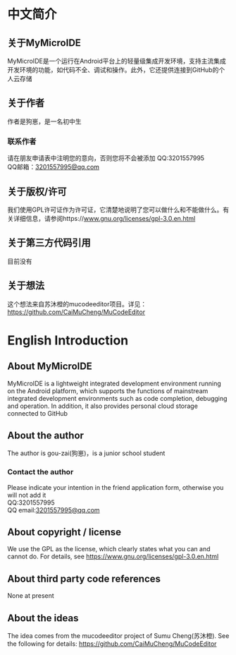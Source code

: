 # 中文简介
## 关于MyMicroIDE
MyMicroIDE是一个运行在Android平台上的轻量级集成开发环境，支持主流集成开发环境的功能，如代码不全、调试和操作。此外，它还提供连接到GitHub的个人云存储
## 关于作者
作者是狗崽，是一名初中生
### 联系作者
请在朋友申请表中注明您的意向，否则您将不会被添加
QQ:3201557995<br>
QQ邮箱：3201557995@qq.com
## 关于版权/许可
我们使用GPL许可证作为许可证，它清楚地说明了您可以做什么和不能做什么。有关详细信息，请参阅https://www.gnu.org/licenses/gpl-3.0.en.html
## 关于第三方代码引用
目前没有
## 关于想法
这个想法来自苏沐橙的mucodeeditor项目。详见：https://github.com/CaiMuCheng/MuCodeEditor
# English Introduction
## About MyMicroIDE
MyMicroIDE is a lightweight integrated development environment running on the Android platform, which supports the functions of mainstream integrated development environments such as code completion, debugging and operation. In addition, it also provides personal cloud storage connected to GitHub
## About the author
The author is gou-zai(狗崽)，is a junior school student
### Contact the author
Please indicate your intention in the friend application form, otherwise you will not add it<br>
QQ:3201557995<br>
QQ email:3201557995@qq.com
## About copyright / license
We use the GPL as the license, which clearly states what you can and cannot do. For details, see https://www.gnu.org/licenses/gpl-3.0.en.html
##  About third party code references
None at present
## About the ideas
The idea comes from the mucodeeditor project of Sumu Cheng(苏沐橙). See the following for details: https://github.com/CaiMuCheng/MuCodeEditor
